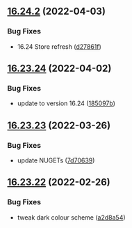 ## [16.24.2](https://github.com/phandcock/GrampsView/compare/v16.23.24...v16.24.2) (2022-04-03)


### Bug Fixes

* 16.24 Store refresh ([d27861f](https://github.com/phandcock/GrampsView/commit/d27861f4b68775ddf2a0cf7476ecf0fcf498b22e))



## [16.23.24](https://github.com/phandcock/GrampsView/compare/v16.23.23...v16.23.24) (2022-04-02)


### Bug Fixes

* update to version 16.24 ([185097b](https://github.com/phandcock/GrampsView/commit/185097bbe8ed71824c372a17725fb252d758f999))



## [16.23.23](https://github.com/phandcock/GrampsView/compare/v16.23.22...v16.23.23) (2022-03-26)


### Bug Fixes

* update NUGETs ([7d70639](https://github.com/phandcock/GrampsView/commit/7d706391161e0b49c00fc39a0a40e57c5d1f2945))



## [16.23.22](https://github.com/phandcock/GrampsView/compare/v16.23.21...v16.23.22) (2022-02-26)


### Bug Fixes

* tweak dark colour scheme ([a2d8a54](https://github.com/phandcock/GrampsView/commit/a2d8a5427e789b9831ac2682f76dbebdb429a559))




